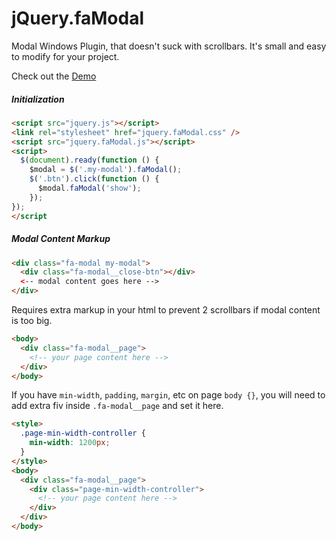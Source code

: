jQuery.faModal
==============

Modal Windows Plugin, that doesn't suck with scrollbars. It's small and easy to modify for your project.

Check out the [Demo](https://dl.dropboxusercontent.com/u/18659172/code/jquery.famodal/demo/index.html)


##### Initialization
```html
<script src="jquery.js"></script>
<link rel="stylesheet" href="jquery.faModal.css" />
<script src="jquery.faModal.js"></script>
<script>
  $(document).ready(function () {
    $modal = $('.my-modal').faModal();
    $('.btn').click(function () {
      $modal.faModal('show');
    });
});
</script
```


##### Modal Content Markup
```html
<div class="fa-modal my-modal">
  <div class="fa-modal__close-btn"></div>
  <-- modal content goes here -->
</div>
```


Requires extra markup in your html to prevent 2 scrollbars if modal content is too big.
```html
<body>
  <div class="fa-modal__page">
    <!-- your page content here -->
  </div>
</body>
```

If you have `min-width`, `padding`, `margin`, etc on page `body {}`, you will need to add extra fiv inside `.fa-modal__page` and set it here.
```html
<style>
  .page-min-width-controller {
    min-width: 1200px;
  }
</style>
<body>
  <div class="fa-modal__page">
    <div class="page-min-width-controller">
      <!-- your page content here -->
    </div>
  </div>
</body>
```
